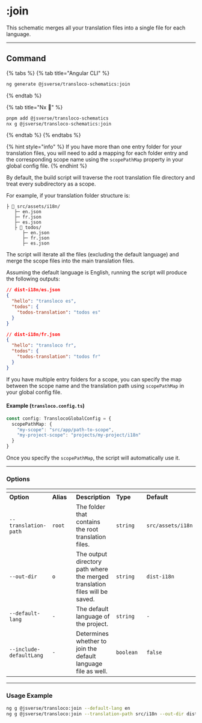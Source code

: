 # :join

This schematic merges all your translation files into a single file for each language.

***

## Command

{% tabs %}
{% tab title="Angular CLI" %}
```bash
ng generate @jsverse/transloco-schematics:join
```
{% endtab %}

{% tab title="Nx 🐋" %}
```bash
pnpm add @jsverse/transloco-schematics
nx g @jsverse/transloco-schematics:join
```
{% endtab %}
{% endtabs %}

{% hint style="info" %}
If you have more than one entry folder for your translation files, you will need to add a mapping for each folder entry and the corresponding scope name using the `scopePathMap` property in your global config file.
{% endhint %}

By default, the build script will traverse the root translation file directory and treat every subdirectory as a scope.

For example, if your translation folder structure is:

```
├ 📂 src/assets/i18n/
   ├─ en.json
   ├─ fr.json
   ├─ es.json
   ├ 📂 todos/
      ├─ en.json
      ├─ fr.json
      ├─ es.json
```

The script will iterate all the files (excluding the default language) and merge the scope files into the main translation files.

Assuming the default language is English, running the script will produce the following outputs:

```json
// dist-i18n/es.json
{
  "hello": "transloco es",
  "todos": {
    "todos-translation": "todos es"
  }
}

// dist-i18n/fr.json
{
  "hello": "transloco fr",
  "todos": {
    "todos-translation": "todos fr"
  }
}
```

If you have multiple entry folders for a scope, you can specify the map between the scope name and the translation path using `scopePathMap` in your global config file.

#### Example (`transloco.config.ts`)

```ts
const config: TranslocoGlobalConfig = {
  scopePathMap: {
    "my-scope": "src/app/path-to-scope",
    "my-project-scope": "projects/my-project/i18n"
  }
}
```

Once you specify the `scopePathMap`, the script will automatically use it.

***

### Options

<table data-header-hidden><thead><tr><th></th><th width="100"></th><th></th><th width="112"></th><th width="120"></th></tr></thead><tbody><tr><td><strong>Option</strong></td><td><strong>Alias</strong></td><td><strong>Description</strong></td><td><strong>Type</strong></td><td><strong>Default</strong></td></tr><tr><td><code>--translation-path</code></td><td><code>root</code></td><td>The folder that contains the root translation files.</td><td><code>string</code></td><td><code>src/assets/i18n</code></td></tr><tr><td><code>--out-dir</code></td><td><code>o</code></td><td>The output directory path where the merged translation files will be saved.</td><td><code>string</code></td><td><code>dist-i18n</code></td></tr><tr><td><code>--default-lang</code></td><td><code>-</code></td><td>The default language of the project.</td><td><code>string</code></td><td><code>-</code></td></tr><tr><td><code>--include-defaultLang</code></td><td><code>-</code></td><td>Determines whether to join the default language file as well.</td><td><code>boolean</code></td><td><code>false</code></td></tr></tbody></table>

***

### **Usage Example**

```bash
ng g @jsverse/transloco:join --default-lang en
ng g @jsverse/transloco:join --translation-path src/i18n --out-dir dist/i18n
```
